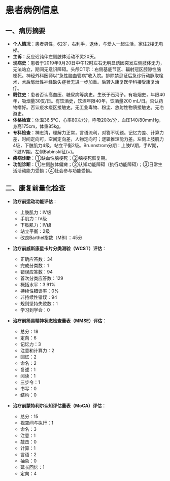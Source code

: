 # 患者病例信息

## 一、病历摘要

*   **个人情况**：患者男性，62岁，右利手，退休，与爱人一起生活，家住2楼无电梯。
*   **主诉**：反应迟钝伴左侧肢体活动不灵20天。
*   **现病史**：患者于2019年9月20日中午12时左右无明显诱因突发左侧肢体无力，无法站立，期间无意识障碍。头颅CT示：右侧基底节区、辐射冠区腔隙性脑梗死。神经外科医师以“急性脑血管病”收入院。排除禁忌证后急诊行动脉取栓术，术后局灶性神经缺失症状无进一步加重。后转入康复医学科接受康复治疗。
*   **既往史**：患者否认高血压、糖尿病等病史。生长于石河子。有吸烟史，年限40年，吸烟量30支/日。有饮酒史，饮酒年限40年，饮酒量200 mL/日。否认药物嗜好。否认疫水疫区接触史。无工业毒物、粉尘、放射性物质接触史。无冶游史。
*   **体格检查**：体温36.5℃，心率80次/分，呼吸20次/分，血压140/80mmHg，身高175cm，体重85kg。
*   **专科检查**：神志清，理解力正常，言语流利，对答不切题。记忆力差、计算力差，时间定向可，空间定向差，人物定向可；逻辑推理能力差。左侧上肢肌力4级，下肢肌力4级，站立平衡2级。Brunnstrom分期：上肢IV期，手IV期，下肢IV期。左侧Babinski征(+)。
*   **疾病诊断**：①缺血性脑梗死；②脑梗死恢复期。
*   **功能诊断**：①左侧肢体偏瘫；②认知功能障碍（执行功能障碍）；③日常生活活动能力受损；④社会参与功能受损。

## 二、康复前量化检查

*   **治疗前运动功能评估**：
    *   上肢肌力：IV级
    *   手肌力：IV级
    *   下肢肌力：IV级
    *   站立平衡：2级
    *   改良Barthel指数（MBI）：45分

*   **治疗前威斯康星卡片分类测验（WCST）评估**：
    *   正确应答数：34
    *   完成分类数：1
    *   错误应答数：94
    *   首次分类应答数：129
    *   概括水平：3.91%
    *   持续性错误率：0%
    *   非持续性错误：94
    *   规则坚持失败数：1
    *   学习到学会：0

*   **治疗前简易精神状态检查量表（MMSE）评估**：
    *   总分：18
    *   定向：6
    *   记忆力：3
    *   注意和计算力：2
    *   回忆：2
    *   命名：2
    *   复述：1
    *   阅读：1
    *   三步令：1
    *   书写：0
    *   结构：0

*   **治疗前蒙特利尔认知评估量表（MoCA）评估**：
    *   总分：15
    *   视空间与执行：1
    *   命名：3
    *   注意：1
    *   敲击：0
    *   计算：1
    *   言语：2
    *   抽象：0
    *   延长回忆：1
    *   定向：4
